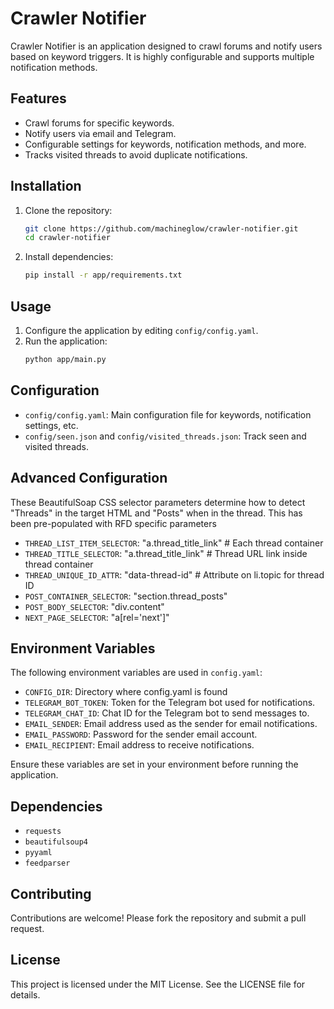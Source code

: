 # Crawler Notifier

Crawler Notifier is an application designed to crawl forums and notify users based on keyword triggers. It is highly configurable and supports multiple notification methods.

## Features
- Crawl forums for specific keywords.
- Notify users via email and Telegram.
- Configurable settings for keywords, notification methods, and more.
- Tracks visited threads to avoid duplicate notifications.

## Installation
1. Clone the repository:
   ```bash
   git clone https://github.com/machineglow/crawler-notifier.git
   cd crawler-notifier
   ```
2. Install dependencies:
   ```bash
   pip install -r app/requirements.txt
   ```

## Usage
1. Configure the application by editing `config/config.yaml`.
2. Run the application:
   ```bash
   python app/main.py
   ```

## Configuration
- `config/config.yaml`: Main configuration file for keywords, notification settings, etc.
- `config/seen.json` and `config/visited_threads.json`: Track seen and visited threads.

## Advanced Configuration

These BeautifulSoap CSS selector parameters determine how to detect "Threads" in the target HTML and "Posts" when in the thread.  This has been pre-populated with RFD specific parameters

- `THREAD_LIST_ITEM_SELECTOR`: "a.thread_title_link"              # Each thread container
- `THREAD_TITLE_SELECTOR`: "a.thread_title_link"        # Thread URL link inside thread container
- `THREAD_UNIQUE_ID_ATTR`: "data-thread-id"            # Attribute on li.topic for thread ID
- `POST_CONTAINER_SELECTOR`: "section.thread_posts"
- `POST_BODY_SELECTOR`: "div.content"
- `NEXT_PAGE_SELECTOR`: "a[rel='next']"


## Environment Variables

The following environment variables are used in `config.yaml`:

- `CONFIG_DIR`: Directory where config.yaml is found
- `TELEGRAM_BOT_TOKEN`: Token for the Telegram bot used for notifications.
- `TELEGRAM_CHAT_ID`: Chat ID for the Telegram bot to send messages to.
- `EMAIL_SENDER`: Email address used as the sender for email notifications.
- `EMAIL_PASSWORD`: Password for the sender email account.
- `EMAIL_RECIPIENT`: Email address to receive notifications.

Ensure these variables are set in your environment before running the application.

## Dependencies
- `requests`
- `beautifulsoup4`
- `pyyaml`
- `feedparser`

## Contributing
Contributions are welcome! Please fork the repository and submit a pull request.

## License
This project is licensed under the MIT License. See the LICENSE file for details.
